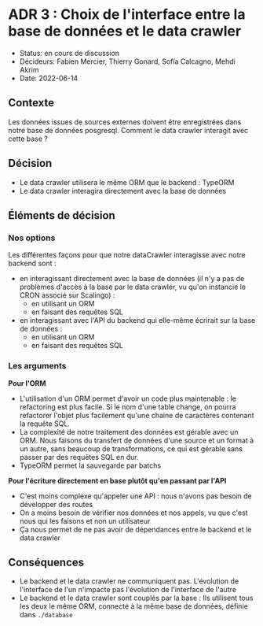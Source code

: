 # ADR 3 : Choix de l'interface entre la base de données et le data crawler

* Status: en cours de discussion
* Décideurs: Fabien Mercier, Thierry Gonard, Sofía Calcagno, Mehdi Akrim
* Date: 2022-06-14

## Contexte

Les données issues de sources externes doivent être enregistrées dans notre base de données posgresql. Comment le data crawler interagit avec cette base ?

## Décision

- Le data crawler utilisera le même ORM que le backend : TypeORM
- Le data crawler interagira directement avec la base de données

## Éléments de décision

### Nos options

Les différentes façons pour que notre dataCrawler interagisse avec notre backend sont :
- en interagissant directement avec la base de données (il n'y a pas de problèmes d'accès à la base par le data crawler, vu qu'on instancie le CRON associé sur Scalingo) :
  - en utilisant un ORM
  - en faisant des requêtes SQL
- en interagissant avec l'API du backend qui elle-même écrirait sur la base de données :
  - en utilisant un ORM
  - en faisant des requêtes SQL

### Les arguments

**Pour l'ORM**
- L'utilisation d'un ORM permet d'avoir un code plus maintenable : le refactoring est plus facile. Si le nom d'une table change, on pourra refactorer l'objet plus facilement qu'une chaine de caractères contenant la requête SQL.
- La complexité de notre traitement des données est gérable avec un ORM. Nous faisons du transfert de données d'une source et un format à un autre, sans beaucoup de transformations, ce qui est gérable sans passer par des requêtes SQL en dur.
- TypeORM permet la sauvegarde par batchs

**Pour l'écriture directement en base plutôt qu'en passant par l'API**
- C'est moins complexe qu'appeler une API : nous n'avons pas besoin de développer des routes
- On a moins besoin de vérifier nos données et nos appels, vu que c'est nous qui les faisons et non un utilisateur
- Ça nous permet de ne pas avoir de dépendances entre le backend et le data crawler

## Conséquences

- Le backend et le data crawler ne communiquent pas. L'évolution de l'interface de l'un n'impacte pas l'évolution de l'interface de l'autre
- Le backend et le data crawler sont couplés par la base : Ils utilisent tous les deux le même ORM, connecté à la même base de données, définie dans `./database`
